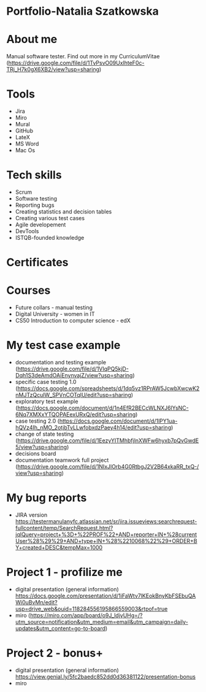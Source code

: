 # Portfolio-Natalia Szatkowska

# About me 
Manual software tester.
Find out more in my CurriculumVitae (https://drive.google.com/file/d/1TvPsvO09UxlhteF0c-TRj_H7k0gX6XB2/view?usp=sharing)

# Tools
* Jira
* Miro
* Mural
* GitHub
* LateX
* MS Word
* Mac Os

# Tech skills
* Scrum 
* Software testing
* Reporting bugs
* Creating statistics and decision tables
* Creating various test cases
* Agile developement
* DevTools
* ISTQB-founded knowledge

# Certificates

# Courses
* Future collars - manual testing
* Digital University - women in IT
* CS50 Introduction to computer science - edX

# My test case example
* documentation and testing example (https://drive.google.com/file/d/1VIqPQ5kjD-Dqh1S3deAmdOAiEnynvajZ/view?usp=sharing)
* specific case testing 1.0  (https://docs.google.com/spreadsheets/d/1dq5vz1RPrAW5JcwbXwcwK2nMJTzQculW_SPVnCOTqIU/edit?usp=sharing)
* exploratory test example (https://docs.google.com/document/d/1n4EfR2BECcWLNXJ6lYsNC-6Nq7XMXxYTQOPAEexURxQ/edit?usp=sharing)
* case testing 2.0 (https://docs.google.com/document/d/1lPY1ua-hQVz4Ih_nMO_2otjbTvLLwfobxdzPaey4h14/edit?usp=sharing)
* change of state testing (https://drive.google.com/file/d/1EezyYITMhbfjlnXWFw6hyxb7pQvGwdE5/view?usp=sharing)
* decisions board
* documentation teamwork full project (https://drive.google.com/file/d/1NIxJlOrb4G0RtbgJ2V2B64xkaRR_txQ-/view?usp=sharing)

# My bug reports
* JIRA version  https://testermanulanyfc.atlassian.net/sr/jira.issueviews:searchrequest-fullcontent/temp/SearchRequest.html?jqlQuery=project+%3D+%22PROF%22+AND+reporter+IN+%28currentUser%28%29%29+AND+type+IN+%28%2210068%22%29+ORDER+BY+created+DESC&tempMax=1000

# Project 1 - profilize me
* digital presentation (general information) https://docs.google.com/presentation/d/1iFaWtv7lKEokBnyKbFSEbuQAWi0uBvMn/edit?usp=drive_web&ouid=118284556195866559003&rtpof=true
* miro (https://miro.com/app/board/o9J_ldjyUHg=/?utm_source=notification&utm_medium=email&utm_campaign=daily-updates&utm_content=go-to-board)

# Project 2 - bonus+
* digital presentation (general information) https://view.genial.ly/5fc2baedc852dd0d36381122/presentation-bonus
* miro 
